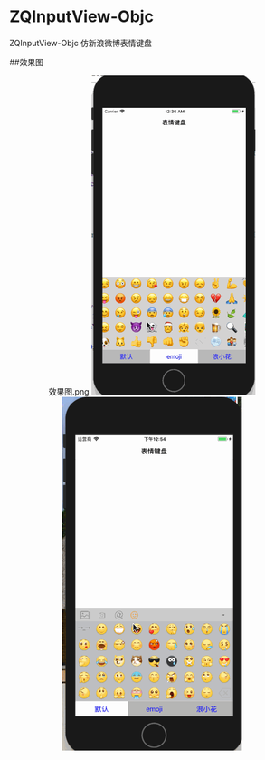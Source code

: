 # ZQInputView-Objc
ZQInputView-Objc 仿新浪微博表情键盘

##效果图

<p align="center" >
<span>效果图.png</span>
<img src="Document/表情键盘.gif">
<img src="Document/辅助键盘.gif">
</p>
